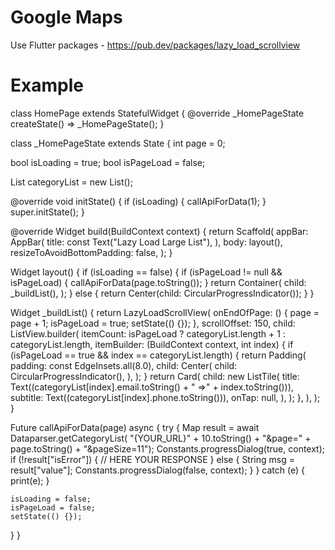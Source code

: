 # Google Maps

Use Flutter packages - https://pub.dev/packages/lazy_load_scrollview

# Example

class HomePage extends StatefulWidget {
  @override
  _HomePageState createState() => _HomePageState();
}

class _HomePageState extends State<HomePage> {
  int page = 0;

  bool isLoading = true;
  bool isPageLoad = false;

  List<UserModel> categoryList = new List<UserModel>();

  @override
  void initState() {
    if (isLoading) {
      callApiForData(1);
    }
    super.initState();
  }

  @override
  Widget build(BuildContext context) {
    return Scaffold(
      appBar: AppBar(
        title: const Text("Lazy Load Large List"),
      ),
      body: layout(),
      resizeToAvoidBottomPadding: false,
    );
  }

  Widget layout() {
    if (isLoading == false) {
      if (isPageLoad != null && isPageLoad) {
        callApiForData(page.toString());
      }
      return Container(
        child: _buildList(),
      );
    } else {
      return Center(child: CircularProgressIndicator());
    }
  }

  Widget _buildList() {
    return LazyLoadScrollView(
      onEndOfPage: () {
        page = page + 1;
        isPageLoad = true;
        setState(() {});
      },
      scrollOffset: 150,
      child: ListView.builder(
        itemCount: isPageLoad ? categoryList.length + 1 : categoryList.length,
        itemBuilder: (BuildContext context, int index) {
          if (isPageLoad == true && index == categoryList.length) {
            return Padding(
              padding: const EdgeInsets.all(8.0),
              child: Center(
                child: CircularProgressIndicator(),
              ),
            );
          }
          return Card(
            child: new ListTile(
              title: Text((categoryList[index].email.toString() +
                  "    =>" +
                  index.toString())),
              subtitle: Text((categoryList[index].phone.toString())),
              onTap: null,
            ),
          );
        },
      ),
    );
  }

  Future callApiForData(page) async {
    try {
      Map result = await Dataparser.getCategoryList(
          "{YOUR_URL}" +
              10.toString() +
              "&page=" +
              page.toString() +
              "&pageSize=11");
      Constants.progressDialog(true, context);
      if (!result["isError"]) {
        // HERE YOUR RESPONSE
      } else {
        String msg = result["value"];
        Constants.progressDialog(false, context);
      }
    } catch (e) {
      print(e);
    }

    isLoading = false;
    isPageLoad = false;
    setState(() {});
  }
}



